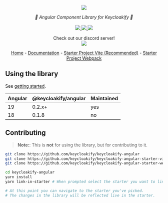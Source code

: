 <p align="center">
    <img src="https://github.com/user-attachments/assets/f469232b-5193-4bcd-91c4-6228d48dbe7e">  
</p>
<p align="center">
    <i>🔏 Angular Component Library for Keycloakify 🔏</i>
    <br>
    <br>
    <a href="https://github.com/keycloakify/keycloakify-angular/actions">
      <img src="https://github.com/keycloakify/keycloakify/workflows/ci/badge.svg?branch=main">
    </a>
    <a href="https://www.npmjs.com/package/@keycloakify/angular">
      <img src="https://img.shields.io/npm/dm/@keycloakify/angular">
    </a>
    <a href="https://github.com/keycloakify/keycloakify/blob/main/LICENSE">
      <img src="https://img.shields.io/npm/l/@keycloakify/angular">
    </a>
    <p align="center">
      Check out our discord server!<br/>
      <a href="https://discord.gg/mJdYJSdcm4">
        <img src="https://dcbadge.limes.pink/api/server/kYFZG7fQmn"/>
      </a>
    </p>
    <p align="center">
        <a href="https://www.keycloakify.dev">Home</a>
        -
        <a href="https://docs.keycloakify.dev">Documentation</a>
        -
        <a href="https://github.com/keycloakify/keycloakify-starter-angular-vite">Starter Project Vite (Recommended)</a>
        -
        <a href="https://github.com/keycloakify/keycloakify-starter-angular-webpack">Starter Project Webpack</a>
    </p>
</p>

## Using the library

See [getting started](https://docs.keycloakify.dev/).

| Angular | @keycloakify/angular | Maintained |
| ------- | -------------------- | ---------- |
| 19      | 0.2.x+               | yes        |
| 18      | 0.1.8                | no         |

## Contributing

> **Note:**: This is **not** for using the library, but for contributing to it.

```bash
git clone https://github.com/keycloakify/keycloakify-angular
git clone https://github.com/keycloakify/keycloakify-angular-starter-vite
git clone https://github.com/keycloakify/keycloakify-angular-starter-webpack

cd keycloakify-angular
yarn install
yarn link-in-starter # When prompted select the starter you want to link into

# At this point you can navigate to the starter you've picked.
# The changes in the library will be reflected live in the starter.
```
